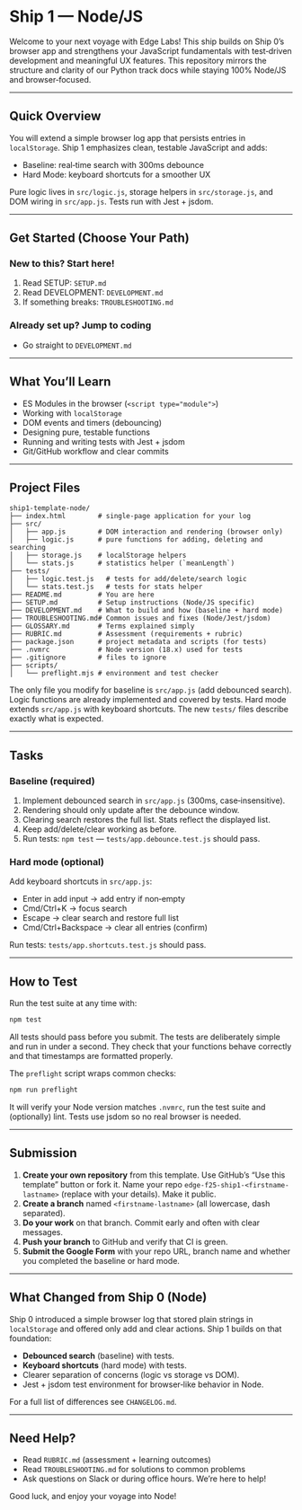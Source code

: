# Ship 1 — Node/JS

Welcome to your next voyage with Edge Labs! This ship builds on Ship 0’s browser app and strengthens your JavaScript fundamentals with test‑driven development and meaningful UX features. This repository mirrors the structure and clarity of our Python track docs while staying 100% Node/JS and browser‑focused.

---

## Quick Overview

You will extend a simple browser log app that persists entries in `localStorage`. Ship 1 emphasizes clean, testable JavaScript and adds:

- Baseline: real‑time search with 300ms debounce
- Hard Mode: keyboard shortcuts for a smoother UX

Pure logic lives in `src/logic.js`, storage helpers in `src/storage.js`, and DOM wiring in `src/app.js`. Tests run with Jest + jsdom.

---

## Get Started (Choose Your Path)

### New to this? Start here!
1. Read SETUP: `SETUP.md`
2. Read DEVELOPMENT: `DEVELOPMENT.md`
3. If something breaks: `TROUBLESHOOTING.md`

### Already set up? Jump to coding
- Go straight to `DEVELOPMENT.md`

---

## What You’ll Learn

- ES Modules in the browser (`<script type="module">`)
- Working with `localStorage`
- DOM events and timers (debouncing)
- Designing pure, testable functions
- Running and writing tests with Jest + jsdom
- Git/GitHub workflow and clear commits

---

## Project Files

```
ship1-template-node/
├── index.html        # single-page application for your log
├── src/
│   ├── app.js        # DOM interaction and rendering (browser only)
│   ├── logic.js      # pure functions for adding, deleting and searching
│   ├── storage.js    # localStorage helpers
│   └── stats.js      # statistics helper (`meanLength`)
├── tests/
│   ├── logic.test.js   # tests for add/delete/search logic
│   └── stats.test.js   # tests for stats helper
├── README.md         # You are here
├── SETUP.md          # Setup instructions (Node/JS specific)
├── DEVELOPMENT.md    # What to build and how (baseline + hard mode)
├── TROUBLESHOOTING.md# Common issues and fixes (Node/Jest/jsdom)
├── GLOSSARY.md       # Terms explained simply
├── RUBRIC.md         # Assessment (requirements + rubric)
├── package.json      # project metadata and scripts (for tests)
├── .nvmrc            # Node version (18.x) used for tests
├── .gitignore        # files to ignore
├── scripts/
│   └── preflight.mjs # environment and test checker
```

The only file you modify for baseline is `src/app.js` (add debounced search). Logic functions are already implemented and covered by tests. Hard mode extends `src/app.js` with keyboard shortcuts. The new `tests/` files describe exactly what is expected.

---

## Tasks

### Baseline (required)

1. Implement debounced search in `src/app.js` (300ms, case‑insensitive).
2. Rendering should only update after the debounce window.
3. Clearing search restores the full list. Stats reflect the displayed list.
4. Keep add/delete/clear working as before.
5. Run tests: `npm test` — `tests/app.debounce.test.js` should pass.

### Hard mode (optional)

Add keyboard shortcuts in `src/app.js`:
- Enter in add input → add entry if non‑empty
- Cmd/Ctrl+K → focus search
- Escape → clear search and restore full list
- Cmd/Ctrl+Backspace → clear all entries (confirm)

Run tests: `tests/app.shortcuts.test.js` should pass.

---

## How to Test

Run the test suite at any time with:

```bash
npm test
```

All tests should pass before you submit.  The tests are deliberately simple and run in under a second.  They check that your functions behave correctly and that timestamps are formatted properly.

The `preflight` script wraps common checks:

```bash
npm run preflight
```

It will verify your Node version matches `.nvmrc`, run the test suite and (optionally) lint. Tests use jsdom so no real browser is needed.

---

## Submission

1. **Create your own repository** from this template.  Use GitHub’s “Use this template” button or fork it.  Name your repo `edge-f25-ship1-<firstname-lastname>` (replace with your details).  Make it public.
2. **Create a branch** named `<firstname-lastname>` (all lowercase, dash separated).
3. **Do your work** on that branch.  Commit early and often with clear messages.
4. **Push your branch** to GitHub and verify that CI is green.
5. **Submit the Google Form** with your repo URL, branch name and whether you completed the baseline or hard mode.

---

## What Changed from Ship 0 (Node)

Ship 0 introduced a simple browser log that stored plain strings in `localStorage` and offered only add and clear actions.  Ship 1 builds on that foundation:

- **Debounced search** (baseline) with tests.
- **Keyboard shortcuts** (hard mode) with tests.
- Clearer separation of concerns (logic vs storage vs DOM).
- Jest + jsdom test environment for browser‑like behavior in Node.

For a full list of differences see `CHANGELOG.md`.

---

## Need Help?

- Read `RUBRIC.md` (assessment + learning outcomes)
- Read `TROUBLESHOOTING.md` for solutions to common problems
- Ask questions on Slack or during office hours.  We’re here to help!

Good luck, and enjoy your voyage into Node!